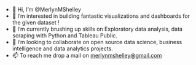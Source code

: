 - 👋 Hi, I’m @MerlynMShelley
- 👀 I’m interested in building fantastic visualizations and dashboards for the given dataset !
- 🌱 I’m currently brushing up skills on Exploratory data analysis, data scraping with Python and Tableau Public.
- 💞️ I’m looking to collaborate on open source data science, business intelligence and data analytics projects.
- 📫 To reach me drop a mail on merlynmshelley@gmail.com

<!---
MerlynMShelley/MerlynMShelley is a ✨ special ✨ repository because its `README.md` (this file) appears on your GitHub profile.
You can click the Preview link to take a look at your changes.
--->
